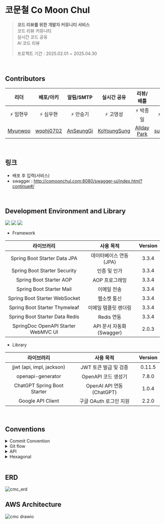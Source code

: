 #  코문철 Co Moon Chul

> **코드 리뷰를 위한 개발자 커뮤니티 서비스**
> <br>
> 코드 리뷰 커뮤니티
> <br>
> 실시간 코드 공유
> <br>
> AI 코드 리뷰
>
> 프로젝트 기간 : 2025.02.01 ~ 2025.04.30

<br>

## Contributors

| 리더 | 배포/아키 | 알림/SMTP | 실시간 공유 | 리뷰/배틀 | 회원 |
| :---------: | :----------: | :---------: | :---------: | :---------: | :---------: |
| ⚡ 임현우 | ⚡ 심우현 | ⚡ 안승기 | ⚡ 고영성 | ⚡ 박종일 | ⚡ 한성수 |
| [Myunwoo](https://github.com/Myunwoo) | [woohj0702](https://github.com/woohj0702) | [AnSeungGi](https://github.com/AnSeungKi) | [KoYoungSung](https://github.com/KoYoungSung) | [Allday Park](https://github.com/JongIlParks) | [sungsuhan](https://github.com/sungsuhan) |

<br>

## 링크


- 배포 후 입력(서비스)
- swagger : http://comoonchul.com:8080/swagger-ui/index.html?continue#/

<br>

## Development Environment and Library

<p align="left"> <img src="https://img.shields.io/badge/Java-17-dd6620"> <img src="https://img.shields.io/badge/Spring%20Boot-3.3.4-green"> <img src="https://img.shields.io/badge/Gradle-8.5-blue"> </p>

- Framework

|                라이브러리                |        사용 목적         | Version |
|:-----------------------------------:|:--------------------:|:-------:|
|    Spring Boot Starter Data JPA     |   데이터베이스 연동 (JPA)    |  3.3.4  |
|    Spring Boot Starter Security     |       인증 및 인가        |  3.3.4  |
|       Spring Boot Starter AOP       |      AOP 프로그래밍       |  3.3.4  |
|      Spring Boot Starter Mail       |        이메일 전송        |  3.3.4  |
|    Spring Boot Starter WebSocket    |        웹소켓 통신        |  3.3.4  |
|    Spring Boot Starter Thymeleaf    |     이메일 템플릿 렌더링      |  3.3.4  |
|   Spring Boot Starter Data Redis    |       Redis 연동       |  3.3.4  |
| SpringDoc OpenAPI Starter WebMVC UI | API 문서 자동화 (Swagger) |  2.0.3  |

- Library

라이브러리 | 사용 목적 | Version  
:---------:|:---------:|:--------:  
jjwt (api, impl, jackson) | JWT 토큰 발급 및 검증 | 0.11.5  
openapi-generator | OpenAPI 코드 생성기 | 7.8.0
ChatGPT Spring Boot Starter | OpenAI API 연동 (ChatGPT) | 1.0.4
Google API Client | 구글 OAuth 로그인 지원 | 2.2.0 

<br>

## Conventions

<details>
<summary>Commit Convention</summary>
<div markdown="1">

- [HOTFIX] : 🚑️  issue나, QA에서 급한 버그 수정에 사용
- [FIX] : 🔨 버그, 오류 해결
- [ADD] : ➕ Feat 이외의 부수적인 코드 추가, 라이브러리 추가, 새로운 파일 생성 시
- [FEAT] ✨ 새로운 기능 구현
- [DEL] : ⚰️ 쓸모없는 코드 삭제
- [DOCS] : 📝 README나 WIKI 등의 문서 개정
- [MOD] :💄 storyboard 파일,UI 수정한 경우
- [CHORE] : ✅ 코드 수정, 내부 파일 수정
- [CORRECT] : ✏️ 주로 문법의 오류나 타입의 변경, 이름 변경 등에 사용합니다.
- [MOVE] : 🚚 프로젝트 내 파일이나 코드의 이동
- [RENAME] : ⏪️  파일 이름 변경이 있을 때 사용합니다.
- [IMPROVE] : ⚡️ 향상이 있을 때 사용합니다.
- [REFACTOR] : ♻️ 전면 수정이 있을 때 사용합니다
- [MERGE] : 🔀 다른브렌치를 merge 할 때 사용합니다.
</div>
</details>

<details>
<summary>Git flow</summary>
<div markdown="1">

- Github issue에서 이슈가 발행되면 issue 별로 번호가 채번됩니다.
- 브랜치 명은 feature/{issue번호}로 생성합니다.

</div>
</details>

<details>
<summary>API</summary>
<div markdown="1">

### HTTP Method

- **GET** : 조회 단건/복수
- **POST** : 리소스 생성/갱신/삭제
- **~~PUT/DELETE~~** : 보안상 사용하지 않음

<aside>
사유

- CSRF (Cross-Site Request Forgery) 취약점
    - `PUT`과 `DELETE` 메서드는 데이터 변경을 수반하는 경우가 많기 때문에, CSRF 공격에 더 민감
- API 관리의 단순화
    - HTTP 메서드의 종류를 줄임으로써 API의 복잡도를 낮추고, 요청 처리 로직을 단순화
- RESTful 표준을 엄격히 따르지 않기로 결정
- 참여 개발자에게 익숙한 환경
</aside>

### GET API의 파라메터 전달시 **@Pathvariable 사용금지**

- URI의 일부로 전달되는 Pathvariable은 보안에 취약함
- @GetMapping("/v1/boards") 의 형태로 URI에는 파라메터를 포함하지 않고 API에 **@RequestParam 을 사용**해서 파라메터를 전달한다.
- @RequestParam 은 Default 로 required=true 이므로 필수값이 아닌 경우 required=false 로 설정해준다.

### api method 명 규칙

- 조회: select
- 수정: update
- 삭제: delete
- 생성: create

로 시작하는, camelCase 규칙을 사용합니다.<br>
조회/수정/삭제/생성으로 표현이 어려운 api의 경우, 상황에 맞는 “동사”를 api method 명의 첫 단어로 사용합니다.
</div>
</details>

<details>
<summary>
Hexagonal
</summary>
<div markdown="1">

[Hexagonal Architecture](https://alistair.cockburn.us)

## 헥사고날 아키텍처

![image](https://github.com/user-attachments/assets/8f4e2ffd-bf41-4bd4-a414-ef124de9a333)


헥사고날 아키텍처는 

- Business core를 담당하는 도메인 영역
- Port라고 불리우는 응용 영역

으로 구성되며 외부 adapter들은 port를 통해 통신하게 됩니다.

Port는 Input port와 Out port로 나누어지고,

- Input port: 도메인를 호출하는 어댑터가 통신하는 port
- Output port: 도메인에 의해 호출되는 어댑터가 통신하는 port

헥사고날 아키텍처의 핵심은 **비즈니스 로직이 있는 '도메인 계층' 이 외부 요소에 의존하지 않고 외부 요소가 '도메인 계층'에 의존하도록 하는 것이 핵심**입니다.

## 계층형 vs 헥사고날

| **영역** | **계층형** | **헥사고날** |
| --- | --- | --- |
| 표현영역 | controller | adapter.in |
| 응용영역 | service | application |
| 도메인영역 |  | domain |
| 인프라스트럭처영역 | dao | adapter.out |

응용 계층은 외부에 제공해야 할 정보를 application.port.in 패키지 영역에 interface로 만들고 application.service 패키지 영역에 구현하여 제공합니다.

DB 조회 및 등록 같이 도메인 영역에서 이용할 정보는 application.port.out 패키지 영역에 interface로 만들고 adapter.out 패키지 영역에서 구현합니다.

## 코문철에서의 활용

| **영역** | **계층형** | **헥사고날** |
| --- | --- | --- |
| 표현영역 | controller | adapter.in.web |
|  | eventListener | adapter.in.event |
| 응용영역 | service | application |
| 도메인영역 |  | domain |
| 인프라스트럭처영역 | dao | adapter.out |

코문철에서는 adapter.in의 방식으로 api controller, event listener가 존재합니다.

따라서,

- api controller에 의해 도메인 영역이 호출
- event listener에 의해 도메인 영역이 호출

위 둘은 도메인 호출 방식이 다를 뿐, 수행해야 할 비즈니스가 같으므로 @Service의 멤버 메서드는 input/output 타입을 해당 도메인의 도메인 객체로 통일합니다.

```jsx
package com.sw.cmc.application.port.in.comment;

import com.sw.cmc.domain.comment.CommentDomain;
import com.sw.cmc.domain.comment.CommentListDomain;

/**
 * packageName    : com.sw.cmc.application.port.in.comment
 * fileName       : CommentUseCase
 * author         : ihw
 * date           : 2025. 2. 13.
 * description    : comment usecase
 */
public interface CommentUseCase {
		...

    /**
     * methodName : createComment
     * author : IM HYUN WOO
     * description : 댓글 생성
     *
     * @param comment domain
     * @return comment domain
     * @throws Exception the exception
     */
    CommentDomain createComment(CommentDomain commentDomain) throws Exception;

    /**
     * methodName : deleteComment
     * author : IM HYUN WOO
     * description : 댓글 삭제
     *
     * @param comment domain
     * @return comment domain
     * @throws Exception the exception
     */
    CommentDomain deleteComment(CommentDomain commentDomain) throws Exception;

		...
}
```


</div>
</details>

<br>

## ERD
![cmc_erd](https://github.com/user-attachments/assets/ef4bb2dc-f9c7-4083-a794-19bc1ad9b41c)


## AWS Architecture
![cmc drawio](https://github.com/user-attachments/assets/b3f5cc1b-0d7b-4fab-adda-75828f9f8ef7)



